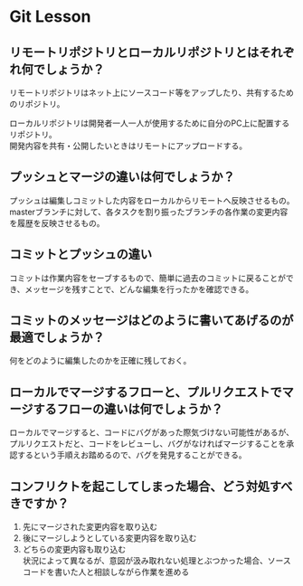 # Git Lesson

## リモートリポジトリとローカルリポジトリとはそれぞれ何でしょうか？
リモートリポジトリはネット上にソースコード等をアップしたり、共有するためのリポジトリ。

ローカルリポジトリは開発者一人一人が使用するために自分のPC上に配置するリポジトリ。  
開発内容を共有・公開したいときはリモートにアップロードする。

## プッシュとマージの違いは何でしょうか？
プッシュは編集しコミットした内容をローカルからリモートへ反映させるもの。  
masterブランチに対して、各タスクを割り振ったブランチの各作業の変更内容を履歴を反映させるもの。

## コミットとプッシュの違い
コミットは作業内容をセーブするもので、簡単に過去のコミットに戻ることができ、メッセージを残すことで、どんな編集を行ったかを確認できる。


## コミットのメッセージはどのように書いてあげるのが最適でしょうか？
何をどのように編集したのかを正確に残しておく。


## ローカルでマージするフローと、プルリクエストでマージするフローの違いは何でしょうか？
ローカルでマージすると、コードにバグがあった際気づけない可能性があるが、プルリクエストだと、コードをレビューし、バグがなければマージすることを承認するという手順えお踏めるので、バグを発見することができる。


## コンフリクトを起こしてしまった場合、どう対処すべきですか？
1. 先にマージされた変更内容を取り込む
2. 後にマージしようとしている変更内容を取り込む
3. どちらの変更内容も取り込む  
状況によって異なるが、意図が汲み取れない処理とぶつかった場合、ソースコードを書いた人と相談しながら作業を進める